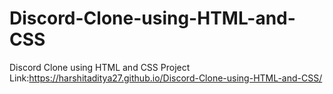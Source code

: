 # Discord-Clone-using-HTML-and-CSS
Discord Clone using HTML and CSS
Project Link:https://harshitaditya27.github.io/Discord-Clone-using-HTML-and-CSS/
